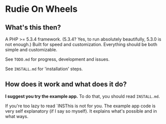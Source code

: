 Rudie On Wheels
==

What's this then?
--

A PHP >= 5.3.4 framework. (5.3.4? Yes, to run absolutely beautifully,
5.3.0 is not enough.) Built for speed and customization. Everything
should be both simple and customizable.

See `TODO.md` for progress, development and issues.

See `INSTALL.md` for 'installation' steps.


How does it work and what does it do?
--

**I suggest you try the example app.** To do that, you should read
`INSTALL.md`.

If you're too lazy to read `INSThis is not for you. The example
app code is very self explanatory (if I say so myself). It explains
what's possible and in what ways.
